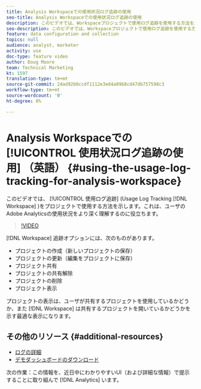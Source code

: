 ```yaml
---
title: Analysis Workspaceでの使用状況ログ追跡の使用
seo-title: Analysis Workspaceでの使用状況ログ追跡の使用
description: このビデオでは、Workspaceプロジェクトで使用ログ追跡を使用する方法を示します。これは、ユーザのAdobe Analyticsの使用状況をより深く理解するのに役立ちます。
seo-description: このビデオでは、Workspaceプロジェクトで使用ログ追跡を使用する方法を示します。これは、ユーザのAdobe Analyticsの使用状況をより深く理解するのに役立ちます。
feature: data configuration and collection
topics: null
audience: analyst, marketer
activity: use
doc-type: feature video
author: Doug Moore
team: Technical Marketing
kt: 1597
translation-type: tm+mt
source-git-commit: 24ad92b0ccdf1112e3ed4a0968cd47db757598c3
workflow-type: tm+mt
source-wordcount: '0'
ht-degree: 0%

---
```



# Analysis Workspaceでの [!UICONTROL 使用状況ログ追跡の使用] （英語） {#using-the-usage-log-tracking-for-analysis-workspace}

このビデオでは、 [!UICONTROL 使用ログ追跡] (Usage Log Tracking [!DNL Workspace] )をプロジェクトで使用する方法を示します。これは、ユーザのAdobe Analyticsの使用状況をより深く理解するのに役立ちます。

>[!VIDEO](https://video.tv.adobe.com/v/22922/?quality=12)

[!DNL Workspace] 追跡オプションには、次のものがあります。

* プロジェクトの作成（新しいプロジェクトの保存）
* プロジェクトの更新（編集をプロジェクトに保存）
* プロジェクト共有
* プロジェクトの共有解除
* プロジェクトの削除
* プロジェクト表示

プロジェクトの表示は、ユーザが共有するプロジェクトを使用しているかどうか、また [!DNL Workspace] は共有するプロジェクトを開いているかどうかを示す最適な表示になります。

## その他のリソース {#additional-resources}

* [ログの詳細](https://marketing.adobe.com/resources/help/en_US/reference/logs.html)
* [デモダッシュボードのダウンロード](https://adobe.ly/2ygP5ws)

次の作業：この情報を、近日中にわかりやすいUI（および詳細な情報）で提示することに取り組んで [!DNL Analytics] います。
